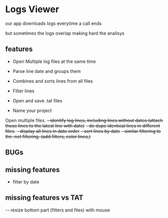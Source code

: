 # Logs Viewer

our app downloads logs everytime a call ends

but sometimes the logs overlap making hard the analisys

## features

- Open Multiple log files at the same time
- Parse line date and groups them
- Combines and sorts lines from all files

- Filter lines
- Open and save .tat files
- Name your project

Open multiple files.
~~- identify log lines, including lines without dates (attach those lines to the latest line with date)~~
~~- de dupe identical lines in different files.~~
~~- display all lines in date order~~
~~- sort lines by date~~
~~- similar filtering to the .net filtering. (add filters, color lines,)~~

## BUGs

## missing features

- filter by date

## missing features vs TAT

-- resize bottom part (filters and files) with mouse
